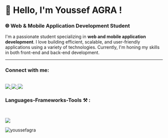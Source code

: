 # 👋 Hello, I'm Youssef AGRA !

### 🌐 Web & Mobile Application Development Student

  I'm a passionate student specializing in **web and mobile application development**. I love building efficient, scalable, and user-friendly applications using a variety of technologies. Currently, I'm honing my skills in both front-end and back-end development.

---

<h3 align="left">Connect with me:</h3>
<br>

<a href="https://www.linkedin.com/in/youssef-a-65248b1b6/">
  <img src="https://skillicons.dev/icons?i=linkedin">
</a>
<a href="https://stackoverflow.com/users/29004267/youssef-agra">
  <img src="https://skillicons.dev/icons?i=stackoverflow">
</a>
<a href="mailto:youssefagra3@gmail.com">
  <img src="https://skillicons.dev/icons?i=gmail"/>
</a>


<h3 align="left">Languages-Frameworks-Tools ⚒️ : </h3>
<br>
<p align="left">
  <a href="https://skillicons.dev">
    <img src="https://skillicons.dev/icons?i=html,css,javascript,bootstrap,c,cpp,php,mysql,laravel,java,spring,vscode,git,github,dotnet,linux,androidstudio,firebase,eclipse,notion" />
  </a>
</p>



<p><img align="center" src="https://github-readme-stats.vercel.app/api/top-langs?username=youssefagra&show_icons=true&locale=en&layout=compact" alt="youssefagra" /></p>
